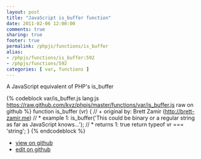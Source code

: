 ```yaml
---
layout: post
title: "JavaScript is_buffer function"
date: 2011-02-06 12:00:00
comments: true
sharing: true
footer: true
permalink: /phpjs/functions/is_buffer
alias:
- /phpjs/functions/is_buffer:592
- /phpjs/functions/592
categories: [ var, functions ]
---
```

A JavaScript equivalent of PHP's is_buffer
<!-- more -->
{% codeblock var/is_buffer.js lang:js https://raw.github.com/kvz/phpjs/master/functions/var/is_buffer.js raw on github %}
function is_buffer (vr) {
    // +   original by: Brett Zamir (http://brett-zamir.me)
    // *     example 1: is_buffer('This could be binary or a regular string as far as JavaScript knows...');
    // *     returns 1: true
    return typeof vr === 'string';
}
{% endcodeblock %}
<ul>
 <li><a href="https://github.com/kvz/phpjs/blob/master/functions/var/is_buffer.js">view on github</a></li>
 <li><a href="https://github.com/kvz/phpjs/edit/master/functions/var/is_buffer.js">edit on github</a></li>
</ul>
